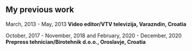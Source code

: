 ## My previous work
March, 2013 - May, 2013
<b>
Video editor/VTV televizija, Varazndin, Croatia
</b>

October, 2017 - November, 2018 and February, 2020 - December, 2020
<b>
Prepress tehnician/Birotehnik d.o.o., Oroslavje, Croatia
</b>
